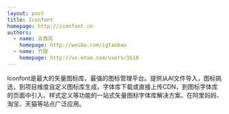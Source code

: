 ```yaml
---
layout: post
title: Iconfont
homepage: http://iconfont.cn
authors:
  - name: 古西风
    homepage: http://weibo.com/igtaobao
  - name: 竹隐
    homepage: http://ux.etao.com/users/1610
---
```


Iconfont是最大的矢量图标库，最强的图标管理平台。提供从AI文件导入，图标挑选，到项目维度自定义图标库生成，字体库下载或直接上传CDN，到图标字体库的页面中引入、样式定义等功能的一站式矢量图标字体库解决方案。在阿里妈妈、淘宝、天猫等站点广泛应用。